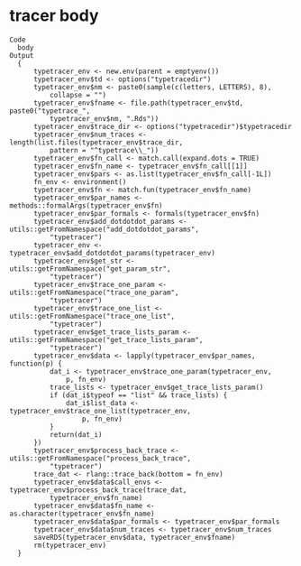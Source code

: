 # tracer body

    Code
      body
    Output
      {
          typetracer_env <- new.env(parent = emptyenv())
          typetracer_env$td <- options("typetracedir")
          typetracer_env$nm <- paste0(sample(c(letters, LETTERS), 8), 
              collapse = "")
          typetracer_env$fname <- file.path(typetracer_env$td, paste0("typetrace_", 
              typetracer_env$nm, ".Rds"))
          typetracer_env$trace_dir <- options("typetracedir")$typetracedir
          typetracer_env$num_traces <- length(list.files(typetracer_env$trace_dir, 
              pattern = "^typetrace\\_"))
          typetracer_env$fn_call <- match.call(expand.dots = TRUE)
          typetracer_env$fn_name <- typetracer_env$fn_call[[1]]
          typetracer_env$pars <- as.list(typetracer_env$fn_call[-1L])
          fn_env <- environment()
          typetracer_env$fn <- match.fun(typetracer_env$fn_name)
          typetracer_env$par_names <- methods::formalArgs(typetracer_env$fn)
          typetracer_env$par_formals <- formals(typetracer_env$fn)
          typetracer_env$add_dotdotdot_params <- utils::getFromNamespace("add_dotdotdot_params", 
              "typetracer")
          typetracer_env <- typetracer_env$add_dotdotdot_params(typetracer_env)
          typetracer_env$get_str <- utils::getFromNamespace("get_param_str", 
              "typetracer")
          typetracer_env$trace_one_param <- utils::getFromNamespace("trace_one_param", 
              "typetracer")
          typetracer_env$trace_one_list <- utils::getFromNamespace("trace_one_list", 
              "typetracer")
          typetracer_env$get_trace_lists_param <- utils::getFromNamespace("get_trace_lists_param", 
              "typetracer")
          typetracer_env$data <- lapply(typetracer_env$par_names, function(p) {
              dat_i <- typetracer_env$trace_one_param(typetracer_env, 
                  p, fn_env)
              trace_lists <- typetracer_env$get_trace_lists_param()
              if (dat_i$typeof == "list" && trace_lists) {
                  dat_i$list_data <- typetracer_env$trace_one_list(typetracer_env, 
                      p, fn_env)
              }
              return(dat_i)
          })
          typetracer_env$process_back_trace <- utils::getFromNamespace("process_back_trace", 
              "typetracer")
          trace_dat <- rlang::trace_back(bottom = fn_env)
          typetracer_env$data$call_envs <- typetracer_env$process_back_trace(trace_dat, 
              typetracer_env$fn_name)
          typetracer_env$data$fn_name <- as.character(typetracer_env$fn_name)
          typetracer_env$data$par_formals <- typetracer_env$par_formals
          typetracer_env$data$num_traces <- typetracer_env$num_traces
          saveRDS(typetracer_env$data, typetracer_env$fname)
          rm(typetracer_env)
      }

